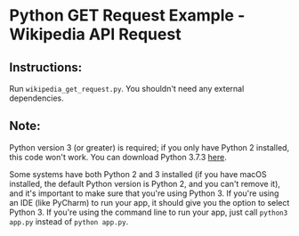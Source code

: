 # Python GET Request Example - Wikipedia API Request

## Instructions: 

Run `wikipedia_get_request.py`. You shouldn't need any external dependencies.

## Note: 

Python version 3 (or greater) is required; if you only have Python 2 installed, this code won't work. You can download Python 3.7.3 [here](https://www.python.org/downloads/release/python-373/).

Some systems have both Python 2 and 3 installed (if you have macOS installed, the default Python version is Python 2, and you can't remove it), and it's important to make sure that you're using Python 3. If you're using an IDE (like PyCharm) to run your app, it should give you the option to select Python 3. If you're using the command line to run your app, just call `python3 app.py` instead of `python app.py`.